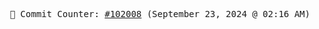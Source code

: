 <p align="center">
    <samp>
        📮 Commit Counter: <a href="https://github.com/Javascript-void0/Javascript-void0/commits/main">#102008</a> (September 23, 2024 @ 02:16 AM)
    </samp>
</p>